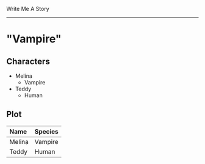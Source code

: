 Write Me A Story
****************

"Vampire"
=========

Characters
----------
- Melina
	- Vampire
- Teddy
	- Human

Plot
----
<!--Placeholder-->
|Name|Species|
|:-|:-|
|Melina|Vampire|
|Teddy|Human|
<!--Placeholder-->